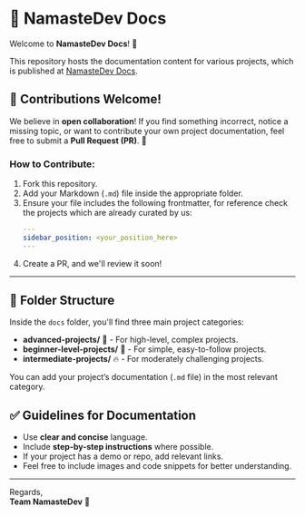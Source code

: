 # 📖 NamasteDev Docs

Welcome to **NamasteDev Docs**! 🎉

This repository hosts the documentation content for various projects, which is published at [NamasteDev Docs](https://namastedev.com/docs).

## 🚀 Contributions Welcome!
We believe in **open collaboration**! If you find something incorrect, notice a missing topic, or want to contribute your own project documentation, feel free to submit a **Pull Request (PR)**. 👏

### How to Contribute:
1. Fork this repository.
2. Add your Markdown (`.md`) file inside the appropriate folder.
3. Ensure your file includes the following frontmatter, for reference check the projects which are already curated by us:
   ```yaml
   ---
   sidebar_position: <your_position_here>
   ---
   ```
4. Create a PR, and we'll review it soon!

---

## 📂 Folder Structure
Inside the `docs` folder, you'll find three main project categories:

- **advanced-projects/** 🚀 - For high-level, complex projects.
- **beginner-level-projects/** 🌱 - For simple, easy-to-follow projects.
- **intermediate-projects/** 🔥 - For moderately challenging projects.

You can add your project’s documentation (`.md` file) in the most relevant category.

## ✅ Guidelines for Documentation
- Use **clear and concise** language.
- Include **step-by-step instructions** where possible.
- If your project has a demo or repo, add relevant links.
- Feel free to include images and code snippets for better understanding.

---

Regards,  
**Team NamasteDev** 🚀
